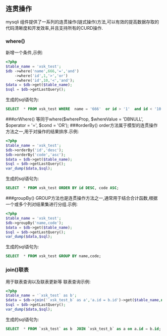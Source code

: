 ## 连贯操作
mysqli 组件提供了一系列的连贯操作(链式操作)方法,可以有效的提高数据存取的代码清晰度和开发效率,并且支持所有的CURD操作.

### where()
新增一个条件,示例:
```php
<?php
$table_name = 'xsk_test';
$db ->where('name',666,'=','and')
    ->where('id',1,'>','or')
    ->where('id',10,'<','and');
$data = $db->get($table_name);
$sql = $db->getLastQuery();
```
生成的sql语句为:
```sql
SELECT  * FROM xsk_test WHERE  name = '666'  or id > '1'  and id < '10';
```
###orWhere()
等同于where($whereProp, $whereValue = 'DBNULL', $operator = '=', $cond = 'OR');
###orderBy()
order方法属于模型的连贯操作方法之一,用于对操作的结果排序.示例:
```php
<?php
$table_name = 'xsk_test';
$db->orderBy('id','desc');
$db->orderBy('code','asc');
$data = $db->get($table_name);
$sql = $db->getLastQuery();
var_dump($data,$sql);
```
生成的sql语句为:
```sql
SELECT  * FROM xsk_test ORDER BY id DESC, code ASC;
```

###groupBy()
GROUP方法也是连贯操作方法之一,通常用于结合合计函数,根据一个或多个列对结果集进行分组.示例:
```php
<?php
$table_name = 'xsk_test';
$db->groupBy('name,code');
$data = $db->get($table_name);
$sql = $db->getLastQuery();
var_dump($data,$sql);
```
生成的sql语句为:
```sql
SELECT  * FROM xsk_test GROUP BY name,code;
```

### join()联表  
用于联表查询以及联表更新等
联表查询示例:
```php
<?php
$table_name = '`xsk_test` as b';
$data = $db->join('`xsk_test_b` as a','a.id = b.id')->get($table_name,null,'*');
$sql = $db->getLastQuery();
var_dump($data,$sql);
```
生成的sql语句为:
```sql
SELECT  * FROM `xsk_test` as b  JOIN `xsk_test_b` as a on a.id = b.id;
```

